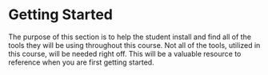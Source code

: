 # Getting Started
The purpose of this section is to help the student install and find all of the tools they will be using throughout this course. Not all of the tools, utilized in this course, will be needed right off. This will be a valuable resource to reference when you are first getting started.